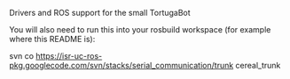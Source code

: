 
Drivers and ROS support for the small TortugaBot

You will also need to run this into your rosbuild workspace (for example where this README is):

svn co https://isr-uc-ros-pkg.googlecode.com/svn/stacks/serial_communication/trunk cereal_trunk
